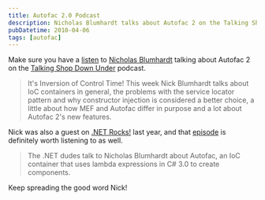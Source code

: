 ```yaml
---
title: Autofac 2.0 Podcast
description: Nicholas Blumhardt talks about Autofac 2 on the Talking Shop Down Under podcast and can also be heard speaking about Autofac on the .NET Rocks! podcast. He discusses IoC containers in general, the service locator pattern, constructor injection, MEF and Autofac, and Autofac 2's new features.
pubDatetime: 2010-04-06
tags: [autofac]
---
```


Make sure you have a [listen](http://www.talkingshopdownunder.com/2010/04/episode-8-nick-blumhardt-and-autofac-20.html) to [Nicholas Blumhardt](http://nblumhardt.com/) talking about Autofac 2 on the [Talking Shop Down Under](http://www.talkingshopdownunder.com/) podcast.

> It's Inversion of Control Time! This week Nick Blumhardt talks about IoC containers in general, the problems with the service locator pattern and why constructor injection is considered a better choice, a little about how MEF and Autofac differ in purpose and a lot about Autofac 2's new features.

Nick was also a guest on [.NET Rocks!](http://www.dotnetrocks.com/) last year, and that
[episode](http://www.dotnetrocks.com/default.aspx?showNum=450) is definitely worth listening to as well.

> The .NET dudes talk to Nicholas Blumhardt about Autofac, an IoC container that uses lambda expressions in C\# 3.0 to create components.

Keep spreading the good word Nick!
